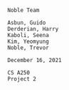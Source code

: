 
	Noble Team

	Asbun, Guido
	Derderian, Harry
	Kaboli, Seena
	Kim, Yeomyung
	Noble, Trevor

	December 16, 2021

	CS A250
	Project 2

